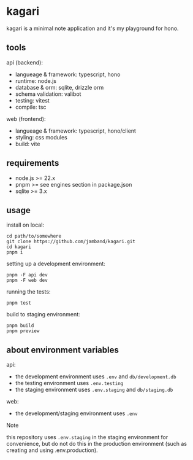 # kagari

kagari is a minimal note application and it's my playground for hono.

## tools

api (backend):

- langueage & framework: typescript, hono
- runtime: node.js
- database & orm: sqlite, drizzle orm
- schema validation: valibot
- testing: vitest
- compile: tsc

web (frontend):

- langueage & framework: typescript, hono/client
- styling: css modules
- build: vite

## requirements

- node.js >= 22.x
- pnpm >= see engines section in package.json
- sqlite >= 3.x

## usage

install on local:

```
cd path/to/somewhere
git clone https://github.com/jamband/kagari.git
cd kagari
pnpm i
```

setting up a development environment:

```
pnpm -F api dev
pnpm -F web dev
```

running the tests:

```
pnpm test
```

build to staging environment:

```
pnpm build
pnpm preview
```

## about environment variables

api:

- the development environment uses `.env` and `db/development.db`
- the testing environment uses `.env.testing`
- the staging environment uses `.env.staging` and `db/staging.db`

web:

- the development/staging environment uses `.env`

> [!NOTE]
> this repository uses `.env.staging` in the staging environment for convenience, but do not do this in the production environment (such as creating and using .env.production).
